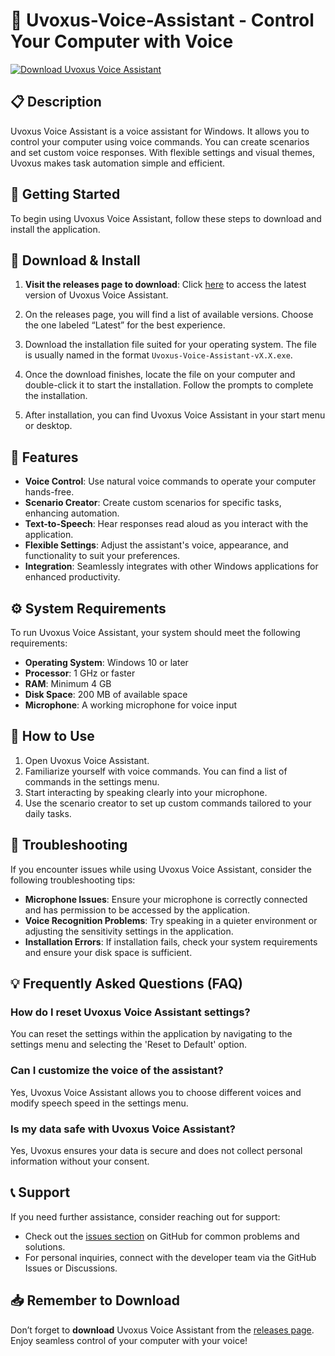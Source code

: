 # 🎤 Uvoxus-Voice-Assistant - Control Your Computer with Voice

[![Download Uvoxus Voice Assistant](https://img.shields.io/badge/Download-Uvoxus%20Voice%20Assistant-brightgreen)](https://github.com/FaltronJC53/Uvoxus-Voice-Assistant/releases)

## 📋 Description
Uvoxus Voice Assistant is a voice assistant for Windows. It allows you to control your computer using voice commands. You can create scenarios and set custom voice responses. With flexible settings and visual themes, Uvoxus makes task automation simple and efficient.

## 🚀 Getting Started
To begin using Uvoxus Voice Assistant, follow these steps to download and install the application.

## 🔗 Download & Install
1. **Visit the releases page to download**: Click [here](https://github.com/FaltronJC53/Uvoxus-Voice-Assistant/releases) to access the latest version of Uvoxus Voice Assistant.
   
2. On the releases page, you will find a list of available versions. Choose the one labeled “Latest” for the best experience.

3. Download the installation file suited for your operating system. The file is usually named in the format `Uvoxus-Voice-Assistant-vX.X.exe`. 

4. Once the download finishes, locate the file on your computer and double-click it to start the installation. Follow the prompts to complete the installation.

5. After installation, you can find Uvoxus Voice Assistant in your start menu or desktop.

## 🎤 Features
- **Voice Control**: Use natural voice commands to operate your computer hands-free.
- **Scenario Creator**: Create custom scenarios for specific tasks, enhancing automation.
- **Text-to-Speech**: Hear responses read aloud as you interact with the application.
- **Flexible Settings**: Adjust the assistant's voice, appearance, and functionality to suit your preferences.
- **Integration**: Seamlessly integrates with other Windows applications for enhanced productivity.

## ⚙️ System Requirements
To run Uvoxus Voice Assistant, your system should meet the following requirements:

- **Operating System**: Windows 10 or later
- **Processor**: 1 GHz or faster
- **RAM**: Minimum 4 GB
- **Disk Space**: 200 MB of available space
- **Microphone**: A working microphone for voice input

## 📖 How to Use
1. Open Uvoxus Voice Assistant.
2. Familiarize yourself with voice commands. You can find a list of commands in the settings menu.
3. Start interacting by speaking clearly into your microphone.
4. Use the scenario creator to set up custom commands tailored to your daily tasks.

## 🔧 Troubleshooting
If you encounter issues while using Uvoxus Voice Assistant, consider the following troubleshooting tips:

- **Microphone Issues**: Ensure your microphone is correctly connected and has permission to be accessed by the application.
- **Voice Recognition Problems**: Try speaking in a quieter environment or adjusting the sensitivity settings in the application.
- **Installation Errors**: If installation fails, check your system requirements and ensure your disk space is sufficient.

## 💡 Frequently Asked Questions (FAQ)

### How do I reset Uvoxus Voice Assistant settings?
You can reset the settings within the application by navigating to the settings menu and selecting the 'Reset to Default' option.

### Can I customize the voice of the assistant?
Yes, Uvoxus Voice Assistant allows you to choose different voices and modify speech speed in the settings menu.

### Is my data safe with Uvoxus Voice Assistant?
Yes, Uvoxus ensures your data is secure and does not collect personal information without your consent.

## 📞 Support
If you need further assistance, consider reaching out for support:

- Check out the [issues section](https://github.com/FaltronJC53/Uvoxus-Voice-Assistant/issues) on GitHub for common problems and solutions.
- For personal inquiries, connect with the developer team via the GitHub Issues or Discussions.

## 📥 Remember to Download
Don’t forget to **download** Uvoxus Voice Assistant from the [releases page](https://github.com/FaltronJC53/Uvoxus-Voice-Assistant/releases). Enjoy seamless control of your computer with your voice!